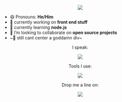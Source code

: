 <p align="center"><img  src="https://media1.giphy.com/media/xTiIzJSKB4l7xTouE8/200.gif?cid=6c09b952jgz46ygo6iv60acsld85g4l80lfrvqjgxws4blrn&ep=v1_internal_gif_by_id&rid=200.gif&ct=g" /></p> 

- 😄 Pronouns: **He/Him**
- 🔭 currently working on **front end stuff**
- 🌱 currently learning **node.js**
- 👯 I’m looking to collaborate on **open source projects**
-  ~🤯 still cant center a goddamn div~

<p align="center">I speak:</p>
<p align="center">
    <img src="https://skillicons.dev/icons?i=express,js,tailwind,bootstrap" />
  </a>
</p>

<p align="center">Tools I use:</p>
<p align="center">
    <img src="https://skillicons.dev/icons?i=vscode,figma,npm" />
  </a>
</p>
<p align="center">Drop me a line on:</p>
<p align="center">
  <a href="https://skillicons.dev">
    <img src="https://skillicons.dev/icons?i=discord,twitter,instagram" />
  </a>
</p>



<!--
**DevPadd/DevPadd** is a ✨ _special_ ✨ repository because its `README.md` (this file) appears on your GitHub profile.

Here are some ideas to get you started:

- 🔭 I’m currently working on ...
- 🌱 I’m currently learning ...
- 👯 I’m looking to collaborate on ...
- 🤔 I’m looking for help with ...
- 💬 Ask me about ...
- 📫 How to reach me: ...
- 😄 Pronouns: ...
- ⚡ Fun fact: ...
-->
